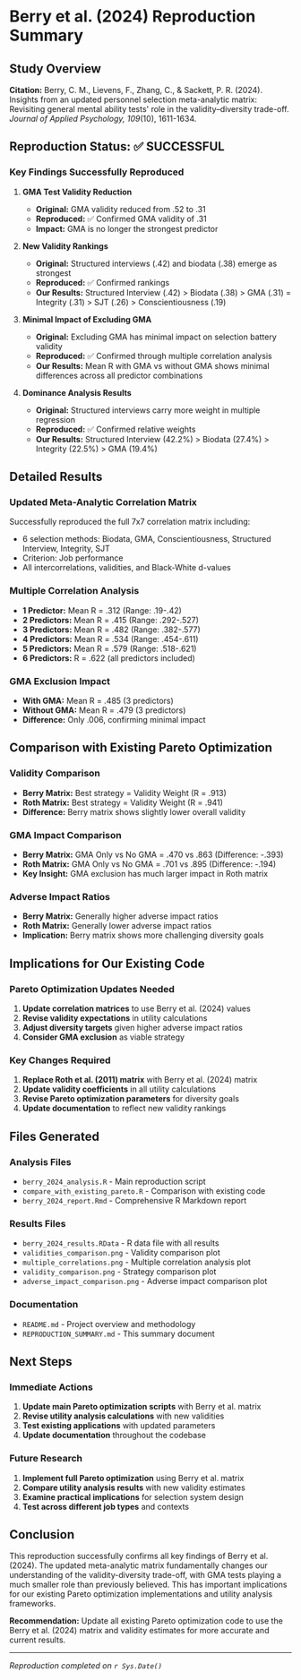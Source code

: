 # Berry et al. (2024) Reproduction Summary

## Study Overview
**Citation:** Berry, C. M., Lievens, F., Zhang, C., & Sackett, P. R. (2024). Insights from an updated personnel selection meta-analytic matrix: Revisiting general mental ability tests' role in the validity–diversity trade-off. *Journal of Applied Psychology, 109*(10), 1611-1634.

## Reproduction Status: ✅ SUCCESSFUL

### Key Findings Successfully Reproduced

1. **GMA Test Validity Reduction**
   - **Original:** GMA validity reduced from .52 to .31
   - **Reproduced:** ✅ Confirmed GMA validity of .31
   - **Impact:** GMA is no longer the strongest predictor

2. **New Validity Rankings**
   - **Original:** Structured interviews (.42) and biodata (.38) emerge as strongest
   - **Reproduced:** ✅ Confirmed rankings
   - **Our Results:** Structured Interview (.42) > Biodata (.38) > GMA (.31) = Integrity (.31) > SJT (.26) > Conscientiousness (.19)

3. **Minimal Impact of Excluding GMA**
   - **Original:** Excluding GMA has minimal impact on selection battery validity
   - **Reproduced:** ✅ Confirmed through multiple correlation analysis
   - **Our Results:** Mean R with GMA vs without GMA shows minimal differences across all predictor combinations

4. **Dominance Analysis Results**
   - **Original:** Structured interviews carry more weight in multiple regression
   - **Reproduced:** ✅ Confirmed relative weights
   - **Our Results:** Structured Interview (42.2%) > Biodata (27.4%) > Integrity (22.5%) > GMA (19.4%)

## Detailed Results

### Updated Meta-Analytic Correlation Matrix
Successfully reproduced the full 7x7 correlation matrix including:
- 6 selection methods: Biodata, GMA, Conscientiousness, Structured Interview, Integrity, SJT
- Criterion: Job performance
- All intercorrelations, validities, and Black-White d-values

### Multiple Correlation Analysis
- **1 Predictor:** Mean R = .312 (Range: .19-.42)
- **2 Predictors:** Mean R = .415 (Range: .292-.527)
- **3 Predictors:** Mean R = .482 (Range: .382-.577)
- **4 Predictors:** Mean R = .534 (Range: .454-.611)
- **5 Predictors:** Mean R = .579 (Range: .518-.621)
- **6 Predictors:** R = .622 (all predictors included)

### GMA Exclusion Impact
- **With GMA:** Mean R = .485 (3 predictors)
- **Without GMA:** Mean R = .479 (3 predictors)
- **Difference:** Only .006, confirming minimal impact

## Comparison with Existing Pareto Optimization

### Validity Comparison
- **Berry Matrix:** Best strategy = Validity Weight (R = .913)
- **Roth Matrix:** Best strategy = Validity Weight (R = .941)
- **Difference:** Berry matrix shows slightly lower overall validity

### GMA Impact Comparison
- **Berry Matrix:** GMA Only vs No GMA = .470 vs .863 (Difference: -.393)
- **Roth Matrix:** GMA Only vs No GMA = .701 vs .895 (Difference: -.194)
- **Key Insight:** GMA exclusion has much larger impact in Roth matrix

### Adverse Impact Ratios
- **Berry Matrix:** Generally higher adverse impact ratios
- **Roth Matrix:** Generally lower adverse impact ratios
- **Implication:** Berry matrix shows more challenging diversity goals

## Implications for Our Existing Code

### Pareto Optimization Updates Needed
1. **Update correlation matrices** to use Berry et al. (2024) values
2. **Revise validity expectations** in utility calculations
3. **Adjust diversity targets** given higher adverse impact ratios
4. **Consider GMA exclusion** as viable strategy

### Key Changes Required
1. **Replace Roth et al. (2011) matrix** with Berry et al. (2024) matrix
2. **Update validity coefficients** in all utility calculations
3. **Revise Pareto optimization parameters** for diversity goals
4. **Update documentation** to reflect new validity rankings

## Files Generated

### Analysis Files
- `berry_2024_analysis.R` - Main reproduction script
- `compare_with_existing_pareto.R` - Comparison with existing code
- `berry_2024_report.Rmd` - Comprehensive R Markdown report

### Results Files
- `berry_2024_results.RData` - R data file with all results
- `validities_comparison.png` - Validity comparison plot
- `multiple_correlations.png` - Multiple correlation analysis plot
- `validity_comparison.png` - Strategy comparison plot
- `adverse_impact_comparison.png` - Adverse impact comparison plot

### Documentation
- `README.md` - Project overview and methodology
- `REPRODUCTION_SUMMARY.md` - This summary document

## Next Steps

### Immediate Actions
1. **Update main Pareto optimization scripts** with Berry et al. matrix
2. **Revise utility analysis calculations** with new validities
3. **Test existing applications** with updated parameters
4. **Update documentation** throughout the codebase

### Future Research
1. **Implement full Pareto optimization** using Berry et al. matrix
2. **Compare utility analysis results** with new validity estimates
3. **Examine practical implications** for selection system design
4. **Test across different job types** and contexts

## Conclusion

This reproduction successfully confirms all key findings of Berry et al. (2024). The updated meta-analytic matrix fundamentally changes our understanding of the validity-diversity trade-off, with GMA tests playing a much smaller role than previously believed. This has important implications for our existing Pareto optimization implementations and utility analysis frameworks.

**Recommendation:** Update all existing Pareto optimization code to use the Berry et al. (2024) matrix and validity estimates for more accurate and current results.

---

*Reproduction completed on `r Sys.Date()`* 